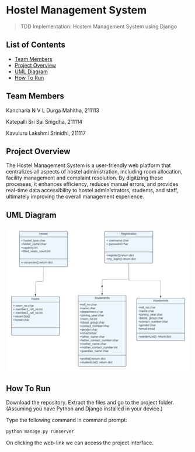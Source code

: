 
# Hostel Management System <!-- omit in toc -->

> TDD Implementation: Hostem Management System using Django 


## List of Contents
- [Team Members](#team-members)
- [Project Overview](#project-overview)
- [UML Diagram](#uml-diagram)
- [How To Run](#how-to-run)

## Team Members


 Kancharla N V L Durga Mahitha, 211113

 Katepalli Sri Sai Snigdha, 211114

 Kavuluru Lakshmi Srinidhi, 211117
 


## Project Overview

The Hostel Management System is a user-friendly web platform that centralizes all aspects of hostel administration, including room allocation, facility management and complaint resolution. By digitizing these processes, it enhances efficiency, reduces manual errors, and provides real-time data accessibility to hostel administrators, students, and staff, ultimately improving the overall management experience.

## UML Diagram

![1](https://github.com/MahithaKancharla/HMS/blob/main/static/uml.png)

## How To Run

Download the repository. Extract the files and go to the project folder. 
(Assuming you have Python and Django installed in your device.)

Type the following command in command prompt:
```a
python manage.py runserver
```
On clicking the web-link we can access the project interface.
